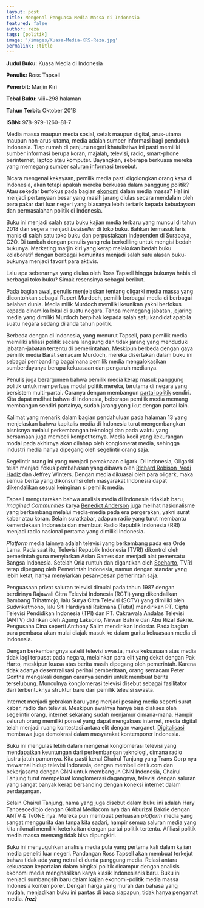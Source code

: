```yaml
---
layout: post
title: Mengenal Penguasa Media Massa di Indonesia
featured: false
author: reza
tags: [politik]
image: '/images/Kuasa-Media-KRS-Reza.jpg'
permalink: :title
---
```


**Judul Buku:** Kuasa Media di Indonesia

**Penulis:** Ross Tapsell

**Penerbit:** Marjin Kiri

**Tebal Buku:** viii+298 halaman

**Tahun Terbit:** Oktober 2018

**ISBN:** 978-979-1260-81-7

Media massa maupun media sosial, cetak maupun digital, arus-utama maupun non-arus-utama, media adalah sumber informasi bagi penduduk Indonesia. Tiap rumah di penjuru negeri khatulistiwa ini pasti memiliki sumber informasi berupa koran, majalah, televisi, radio, smart-phone berinternet, laptop atau komputer. Bayangkan, seberapa berkuasa mereka yang memegang sumber [saluran informasi](https://kedairesensisurabaya.com/makna-mendalam-informasi-dari-cesar-hidalgo/) tersebut.

Bicara mengenai kekayaan, pemilik media pasti digolongkan orang kaya di Indonesia, akan tetapi apakah mereka berkuasa dalam panggung politik? Atau sekedar berfokus pada bagian [ekonomi](https://kedairesensisurabaya.com/usaha-membenahi-ekonomi-indonesia/) dalam media massa? Hal ini menjadi pertanyaan besar yang masih jarang diulas secara mendalam oleh para pakar dari luar negeri yang biasanya lebih tertarik kepada kebudayaan dan permasalahan politik di Indonesia.

Buku ini menjadi salah satu buku kajian media terbaru yang muncul di tahun 2018 dan segera menjadi _bestseller_ di toko buku. Bahkan termasuk laris manis di salah satu toko buku dan perpustakaan independen di Surabaya, C2O. Di tambah dengan penulis yang rela berkeliling untuk mengisi bedah bukunya. Marketing marjin kiri yang kerap melakukan bedah buku kolaboratif dengan berbagai komunitas menjadi salah satu alasan buku-bukunya menjadi favorit para aktivis.

Lalu apa sebenarnya yang diulas oleh Ross Tapsell hingga bukunya habis di berbagai toko buku? Simak resensinya sebagai berikut.

Pada bagian awal, penulis menjelaskan tentang oligarki media massa yang dicontohkan sebagai Rupert Murdoch, pemilik berbagai media di berbagai belahan dunia. Media milik Murdoch memiliki keunikan yakni berfokus kepada dinamika lokal di suatu negara. Tanpa memegang jabatan, jejaring media yang dimiliki Murdoch berpihak kepada salah satu kandidat apabila suatu negara sedang dilanda tahun politik.

Berbeda dengan di Indonesia, yang menurut Tapsell, para pemilik media memiliki afiliasi politik secara langsung dan tidak jarang yang menduduki jabatan-jabatan tertentu di pemerintahan. Meskipun berbeda dengan gaya pemilik media Barat semacam Murdoch, mereka disertakan dalam buku ini sebagai pembanding bagaimana pemilik media mengalokasikan sumberdayanya berupa kekuasaan dan pengaruh medianya.

Penulis juga berargumen bahwa pemilik media kerap masuk panggung politik untuk memperluas modal politik mereka, terutama di negara yang bersistem multi-partai. Caranya dengan membangun [partai politik](https://kedairesensisurabaya.com/demokrasi-pembatasan-eksekutif-dan-kegagalan-partai-politik/) sendiri. Kita dapat melihat bahwa di Indonesia, beberapa pemilik media memang membangun sendiri partainya, sudah jarang yang ikut dengan partai lain.

Kalimat yang menarik dalam bagian pendahuluan pada halaman 13 yang menjelaskan bahwa kapitalis media di Indonesia turut mengembangkan bisnisnya melalui perkembangan teknologi dan pada waktu yang bersamaan juga membeli kompetitornya. Media kecil yang kekurangan modal pada akhirnya akan dilahap oleh konglomerat media, sehingga industri media hanya dipegang oleh segelintir orang saja.

Segelintir orang ini yang menjadi pemaknaan oligark. Di Indonesia, Oligarki telah menjadi fokus pembahasan yang dibawa oleh [Richard Robison, Vedi Hadiz](https://kedairesensisurabaya.com/kondisi-politik-indonesia-pasca-soeharto-dan-posisi-oligarki-sekarang/) dan Jeffrey Winters. Dengan media dikuasai oleh para oligark, maka semua berita yang dikonsumsi oleh masyarakat Indonesia dapat dikendalikan sesuai keinginan si pemilik media.

Tapsell mengutarakan bahwa analisis media di Indonesia tidaklah baru, _Imagined Communities_ karya [Benedict Anderson](https://kedairesensisurabaya.com/pertautan-anarkisme-dan-nasionalisme/) juga melihat nasionalisme yang berkembang melalui media-media pada era pergerakan, yakni surat kabar atau koran. Selain suratkabar, adapun radio yang turut membantu kemerdekaan Indonesia dan membuat Radio Republik Indonesia (RRI) menjadi radio nasional pertama yang dimiliki Indonesia.

_Platform_ media lainnya adalah televisi yang berkembang pada era Orde Lama. Pada saat itu, Televisi Republik Indonesia (TVRI) dikontrol oleh pemerintah guna menyiarkan Asian Games dan menjadi alat pemersatu Bangsa Indonesia. Setelah Orla runtuh dan digantikan oleh [Soeharto](https://kedairesensisurabaya.com/kondisi-politik-indonesia-pasca-soeharto-dan-posisi-oligarki-sekarang/), TVRI tetap dipegang oleh Pemerintah Indonesia, namun dengan standar yang lebih ketat, hanya menyiarkan pesan-pesan pemerintah saja.

Penguasaan privat saluran televisi dimulai pada tahun 1987 dengan berdirinya Rajawali Citra Televisi Indonesia (RCTI) yang dikendalikan Bambang Trihatmojo, lalu Surya Citra Televisi (SCTV) yang dimiliki oleh Sudwikatmono, lalu Siti Hardiyanti Rukmana (Tutut) mendirikan PT. Cipta Televisi Pendidikan Indonesia (TPI) dan PT. Cakrawala Andalas Televisi (ANTV) didirikan oleh Agung Laksono, Nirwan Bakrie dan Abu Rizal Bakrie. Pengusaha Cina seperti Anthony Salim mendirikan Indosiar. Pada bagian para pembaca akan mulai diajak masuk ke dalam gurita kekuasaan media di Indonesia.

Dengan berkembangnya satelit televisi swasta, maka kekuasaan atas media tidak lagi terpusat pada negara, melainkan para elit yang dekat dengan Pak Harto, meskipun kuasa atas berita masih dipegang oleh pemerintah. Karena tidak adanya desentralisasi perihal pemberitaan, orang semacam Peter Gontha mengakali dengan caranya sendiri untuk membuat berita terselubung. Munculnya konglomerasi televisi disebut sebagai fasilitator dari terbentuknya struktur baru dari pemilik televisi swasta.

Internet menjadi gebrakan baru yang menjadi pesaing media seperti surat kabar, radio dan televisi. Meskipun awalnya hanya bisa diakses oleh segelintir orang, internet sekarang sudah menjamur dimana-mana. Hampir seluruh orang memiliki ponsel yang dapat mengakses internet, media digital telah menjadi ruang kontestasi antara elit dengan warganet. [Digitalisasi](https://kedairesensisurabaya.com/masa-depan-dunia-kerja/) membawa juga demokrasi dalam masyarakat kontemporer Indonesia.

Buku ini mengulas lebih dalam mengenai konglomerasi televisi yang mendapatkan keuntungan dari perkembangan teknologi, dimana radio justru jatuh pamornya. Kita pasti kenal Chairul Tanjung yang Trans Corp nya mewarnai hidup televisi Indonesia, dengan membeli detik.com dan bekerjasama dengan CNN untuk membangun CNN Indonesia, Chairul Tanjung turut mempekuat konglomerasi dagangnya, televisi dengan saluran yang sangat banyak kerap bersanding dengan koneksi internet dalam perdagangan.

Selain Chairul Tanjung, nama yang juga disebut dalam buku ini adalah Hary Tanoesoedibjo dengan Global Mediacom nya dan Aburizal Bakrie dengan ANTV & TvONE nya. Mereka pun membuat perluasan _platform_ media yang sangat menggurita dan tanpa kita sadari, hampir semua saluran media yang kita nikmati memiliki keterkaitan dengan partai politik tertentu. Afiliasi politik media massa memang tidak bisa dipungkiri.

Buku ini menyuguhkan analisis media pula yang pertama kali dalam kajian media peneliti luar negeri. Pandangan Ross Tapsell akan membuat terkejut bahwa tidak ada yang netral di dunia panggung media. Relasi antara kekuasaan kepartaian dalam bingkai politik dicampur dengan analisis ekonomi media menghasilkan karya klasik Indonesianis baru. Buku ini menjadi sumbangsih baru dalam kajian ekonomi-politik media massa Indonesia kontemporer. Dengan harga yang murah dan bahasa yang mudah, menjadikan buku ini pantas di baca siapapun, tidak hanya pengamat media. **_(rez)_**
